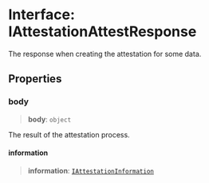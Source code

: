 # Interface: IAttestationAttestResponse

The response when creating the attestation for some data.

## Properties

### body

> **body**: `object`

The result of the attestation process.

#### information

> **information**: [`IAttestationInformation`](IAttestationInformation.md)
